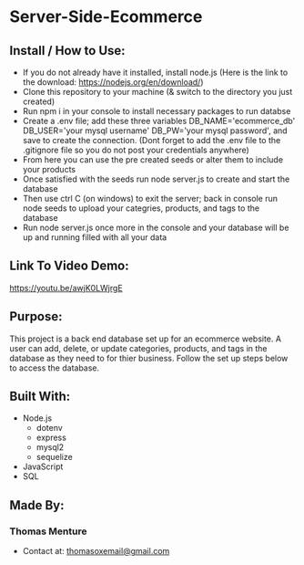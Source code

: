 # Server-Side-Ecommerce

## Install / How to Use:
* If you do not already have it installed, install node.js (Here is the link to the download: https://nodejs.org/en/download/)
* Clone this repository to your machine (& switch to the directory you just created)
* Run npm i in your console to install necessary packages to run databse
* Create a .env file; add these three variables DB_NAME='ecommerce_db' DB_USER='your mysql username' DB_PW='your mysql password', 
    and save to create the connection. (Dont forget to add the .env file to the .gitignore file so you do not post your credentials anywhere)
* From here you can use the pre created seeds or alter them to include your products
* Once satisfied with the seeds run node server.js to create and start the database
* Then use ctrl C (on windows) to exit the server; back in console run node seeds to upload your categries, products, and tags to the database
* Run node server.js once more in the console and your database will be up and running filled with all your data

## Link To Video Demo:
https://youtu.be/awjK0LWjrgE

## Purpose:
This project is a back end database set up for an ecommerce website. A user can add, delete, or update categories, products, and tags in the database
as they need to for thier business. Follow the set up steps below to access the database.

## Built With:
* Node.js
    - dotenv
    - express
    - mysql2
    - sequelize
* JavaScript 
* SQL 

## Made By:
### Thomas Menture
- Contact at: thomasoxemail@gmail.com  